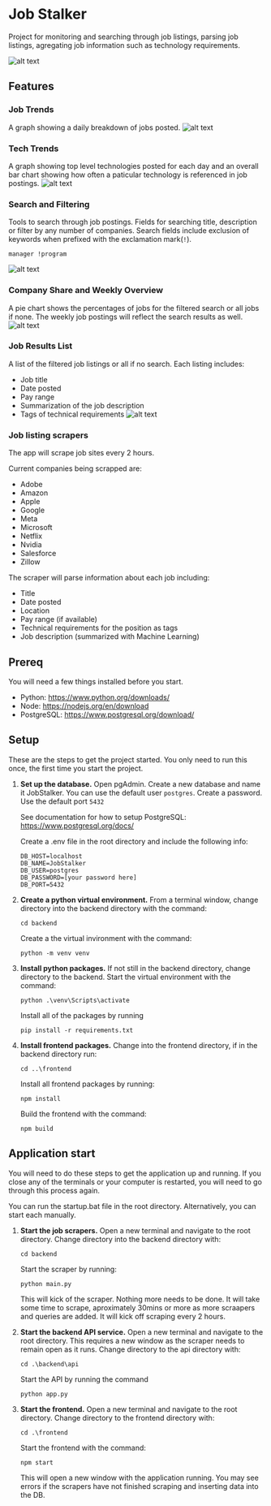 # Job Stalker
Project for monitoring and searching through job listings, parsing job listings, agregating job information such as technology requirements.

![alt text](./assets/Screenshot_2024-10-28_145630.png "Job Stalker screenshot")

## Features

### Job Trends
A graph showing a daily breakdown of jobs posted.
![alt text](./assets/job_trends.png "Job Stalker job trends")

### Tech Trends
A graph showing top level technologies posted for each day and an overall bar chart showing how often a paticular technology is referenced in job postings.
![alt text](./assets/tech_trends.png "Job Stalker tech trends")

### Search and Filtering
Tools to search through job postings. Fields for searching title, description or filter by any number of companies. Search fields include exclusion of keywords when prefixed with the exclamation mark(`!`).
```
manager !program
```
![alt text](./assets/search.png "Job Stalker search")

### Company Share and Weekly Overview
A pie chart shows the percentages of jobs for the filtered search or all jobs if none. The weekly job postings will reflect the search results as well.
![alt text](./assets/week_overview.png)

### Job Results List
A list of the filtered job listings or all if no search. Each listing includes:
- Job title
- Date posted
- Pay range
- Summarization of the job description
- Tags of technical requirements
![alt text](./assets/job_overview.png "Job Stalker job listing")

### Job listing scrapers
The app will scrape job sites every 2 hours.

Current companies being scrapped are:

- Adobe
- Amazon
- Apple
- Google
- Meta
- Microsoft
- Netflix
- Nvidia
- Salesforce
- Zillow

The scraper will parse information about each job including:

- Title
- Date posted
- Location
- Pay range (if available)
- Technical requirements for the position as tags
- Job description (summarized with Machine Learning)


## Prereq
You will need a few things installed before you start.

- Python: https://www.python.org/downloads/
- Node: https://nodejs.org/en/download
- PostgreSQL: https://www.postgresql.org/download/

## Setup
These are the steps to get the project started. You only need to run this once, the first time you start the project.

1. **Set up the database.**
    Open pgAdmin.
    Create a new database and name it JobStalker.
    You can use the default user `postgres`.
    Create a password.
    Use the default port `5432`

    See documentation for how to setup PostgreSQL: https://www.postgresql.org/docs/

    Create a .env file in the root directory and include the following info:

    ```
    DB_HOST=localhost
    DB_NAME=JobStalker
    DB_USER=postgres
    DB_PASSWORD=[your password here]
    DB_PORT=5432
    ```

2. **Create a python virtual environment.**
    From a terminal window, change directory into the backend directory with the command:
    ```
    cd backend
    ```

    Create a the virtual invironment with the command:
    ```
    python -m venv venv
    ```

3. **Install python packages.**
    If not still in the backend directory, change directory to the backend.
    Start the virtual environment with the command:
    ```
    python .\venv\Scripts\activate
    ```

    Install all of the packages by running 
    ```
    pip install -r requirements.txt
    ```

4. **Install frontend packages.**
    Change into the frontend directory, if in the backend directory run:
    ```
    cd ..\frontend
    ```

    Install all frontend packages by running:
    ```
    npm install
    ```

    Build the frontend with the command:
    ```
    npm build
    ```

## Application start
You will need to do these steps to get the application up and running. If you close any of the terminals or your computer is restarted, you will need to go through this process again.

You can run the startup.bat file in the root directory. Alternatively, you can start each manually.

1. **Start the job scrapers.**
    Open a new terminal and navigate to the root directory.
    Change directory into the backend directory with:
    ```
    cd backend
    ```
    Start the scraper by running:
    ```
    python main.py
    ```

    This will kick of the scraper. Nothing more needs to be done. It will take some time to scrape, aproximately 30mins or more as more scraapers and queries are added. It will kick off scraping every 2 hours.

2. **Start the backend API service.**
    Open a new terminal and navigate to the root directory. This requires a new window as the scraper needs to remain open as it runs.
    Change directory to the api directory with:
    ```
    cd .\backend\api
    ```

    Start the API by running the command
    ```
    python app.py
    ```

3. **Start the frontend.**
    Open a new terminal and navigate to the root directory.
    Change directory to the frontend directory with:
    ```
    cd .\frontend
    ```

    Start the frontend with the command:
    ```
    npm start
    ```

    This will open a new window with the application running. You may see errors if the scrapers have not finished scraping and inserting data into the DB.
